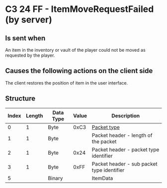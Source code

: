 # C3 24 FF - ItemMoveRequestFailed (by server)

## Is sent when

An item in the inventory or vault of the player could not be moved as requested by the player.

## Causes the following actions on the client side

The client restores the position of item in the user interface.

## Structure

| Index | Length | Data Type | Value | Description |
|-------|--------|-----------|-------|-------------|
| 0 | 1 |   Byte   | 0xC3  | [Packet type](PacketTypes.md) |
| 1 | 1 |    Byte   |      | Packet header - length of the packet |
| 2 | 1 |    Byte   | 0x24  | Packet header - packet type identifier |
| 3 | 1 |    Byte   | 0xFF  | Packet header - sub packet type identifier |
| 5 |  | Binary |  | ItemData |